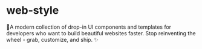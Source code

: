 # web-style
🚀A modern collection of drop-in UI components and templates for developers who want to build beautiful websites faster. Stop reinventing the wheel - grab, customize, and ship. ✨
